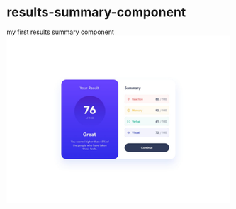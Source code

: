 # results-summary-component
my first results summary component
![Result Summary Desktop Design](https://github.com/0Fly98/results-summary-component/blob/main/desktop-design.jpg)
